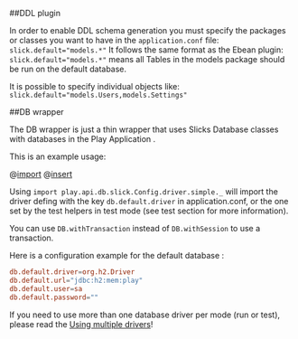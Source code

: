 ##DDL plugin

In order to enable DDL schema generation you must specify the packages or classes you want to have in the `application.conf` file:
`slick.default="models.*"`
It follows the same format as the Ebean plugin: `slick.default="models.*"` means all Tables in the models package should be run on the default database.

It is possible to specify individual objects like: `slick.default="models.Users,models.Settings"`

##DB wrapper

The DB wrapper is just a thin wrapper that uses Slicks Database classes with databases in the Play Application . 

This is an example usage:
  
@[import](code/ScalaSlickUsage.scala)
@[insert](code/ScalaSlickUsage.scala)

Using `import play.api.db.slick.Config.driver.simple._` will import the driver defing with the key `db.default.driver` in application.conf, or the one set by the test helpers in test mode (see test section for more information).

You can use `DB.withTransaction` instead of `DB.withSession` to use a transaction.

Here is a configuration example for the default database : 

```conf
db.default.driver=org.h2.Driver
db.default.url="jdbc:h2:mem:play"
db.default.user=sa
db.default.password=""
```

If you need to use more than one database driver per mode (run or test), please read the [Using multiple drivers](https://github.com/playframework/play-slick/wiki/Using-multiple-drivers)!


